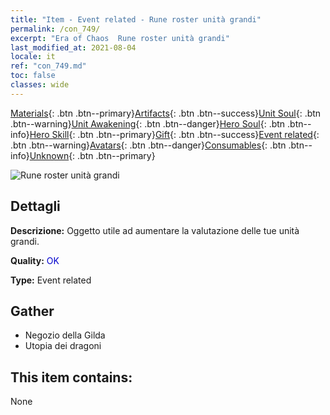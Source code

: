 ```yaml
---
title: "Item - Event related - Rune roster unità grandi"
permalink: /con_749/
excerpt: "Era of Chaos  Rune roster unità grandi"
last_modified_at: 2021-08-04
locale: it
ref: "con_749.md"
toc: false
classes: wide
---
```

 [Materials](/ItemsIT/){: .btn .btn--primary}[Artifacts](/ItemsIT/Artifacts/){: .btn .btn--success}[Unit Soul](/ItemsIT/UnitSoul/){: .btn .btn--warning}[Unit Awakening](/ItemsIT/UnitAwakening/){: .btn .btn--danger}[Hero Soul](/ItemsIT/HeroSoul/){: .btn .btn--info}[Hero Skill](/ItemsIT/HeroSkill/){: .btn .btn--primary}[Gift](/ItemsIT/Gift/){: .btn .btn--success}[Event related](/ItemsIT/Events/){: .btn .btn--warning}[Avatars](/ItemsIT/Avatars/){: .btn .btn--danger}[Consumables](/ItemsIT/Consumables/){: .btn .btn--info}[Unknown](/ItemsIT/Unknown/){: .btn .btn--primary}

 ![Rune roster unità grandi](/images/t/i_tool_tujian8.png)

## Dettagli
 **Descrizione:** Oggetto utile ad aumentare la valutazione delle tue unità grandi.

 **Quality:** <span style="color: #0000CD">OK</span>

 **Type:** Event related

## Gather

*    Negozio della Gilda 
*    Utopia dei dragoni 

## This item contains:

  None

